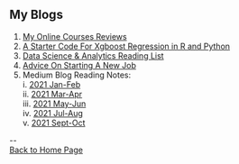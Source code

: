 <head>
  <!-- Global site tag (gtag.js) - Google Analytics -->
<script async src="https://www.googletagmanager.com/gtag/js?id=UA-112502179-1"></script>
<script>
  window.dataLayer = window.dataLayer || [];
  function gtag(){dataLayer.push(arguments);}
  gtag('js', new Date());

  gtag('config', 'UA-112502179-1');
</script>
</head>

## My Blogs

1. [My Online Courses Reviews](https://yudong-94.github.io/personal-website/blogs/MOOCList)  
2. [A Starter Code For Xgboost Regression in R and Python](https://yudong-94.github.io/personal-website/blogs/Starter-Xgboost-Regression-Project)
3. [Data Science & Analytics Reading List](https://yudong-94.github.io/personal-website/blogs/DsaReadingList)
4. [Advice On Starting A New Job](https://yudong-94.github.io/personal-website/blogs/AdviceOnStartingANewJob)
5. Medium Blog Reading Notes:  
  i. [2021 Jan-Feb](https://yudong-94.github.io/personal-website/blogs/reading_notes_2021_1)  
  ii. [2021 Mar-Apr](https://yudong-94.github.io/personal-website/blogs/reading_notes_2021_2)  
  iii. [2021 May-Jun](https://yudong-94.github.io/personal-website/blogs/reading_notes_2021_3)  
  iv. [2021 Jul-Aug](https://yudong-94.github.io/personal-website/blogs/reading_notes_2021_4)  
  v. [2021 Sept-Oct](https://yudong-94.github.io/personal-website/blogs/reading_notes_2021_5)  
  
--  
<a href="https://yudong-94.github.io/personal-website/" title="Back to Home Page">Back to Home Page</a>
